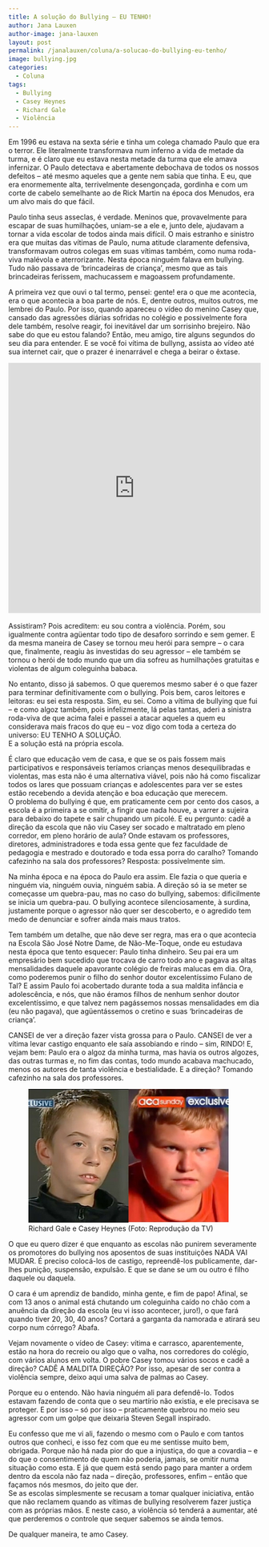 ```yaml
---
title: A solução do Bullying – EU TENHO!
author: Jana Lauxen
author-image: jana-lauxen
layout: post
permalink: /janalauxen/coluna/a-solucao-do-bullying-eu-tenho/
image: bullying.jpg
categories:
  - Coluna
tags:
  - Bullying
  - Casey Heynes
  - Richard Gale
  - Violência
---
```

Em 1996 eu estava na sexta série e tinha um colega chamado Paulo que era o terror. Ele literalmente transformava num inferno a vida de metade da turma, e é claro que eu estava nesta metade da turma que ele amava infernizar. O Paulo detectava e abertamente debochava de todos os nossos defeitos – até mesmo aqueles que a gente nem sabia que tinha. E eu, que era enormemente alta, terrivelmente desengonçada, gordinha e com um corte de cabelo semelhante ao de Rick Martin na época dos Menudos, era um alvo mais do que fácil.

Paulo tinha seus asseclas, é verdade. Meninos que, provavelmente para escapar de suas humilhações, uniam-se a ele e, junto dele, ajudavam a tornar a vida escolar de todos ainda mais difícil. O mais estranho e sinistro era que muitas das vítimas de Paulo, numa atitude claramente defensiva, transformavam outros colegas em suas vítimas também, como numa roda-viva malévola e aterrorizante. Nesta época ninguém falava em bullying. Tudo não passava de ‘brincadeiras de criança’, mesmo que as tais brincadeiras ferissem, machucassem e magoassem profundamente.

A primeira vez que ouvi o tal termo, pensei: gente! era o que me acontecia, era o que acontecia a boa parte de nós. E, dentre outros, muitos outros, me lembrei do Paulo. Por isso, quando apareceu o vídeo do menino Casey que, cansado das agressões diárias sofridas no colégio e possivelmente fora dele também, resolve reagir, foi inevitável dar um sorrisinho brejeiro. Não sabe do que eu estou falando? Então, meu amigo, tire alguns segundos do seu dia para entender. E se você foi vítima de bullyng, assista ao vídeo até sua internet cair, que o prazer é inenarrável e chega a beirar o êxtase.

<iframe width="100%" height="500px" src="https://www.youtube.com/embed/EqN-l9478JU" frameborder="0" allowfullscreen></iframe>

Assistiram? Pois acreditem: eu sou contra a violência. Porém, sou igualmente contra agüentar todo tipo de desaforo sorrindo e sem gemer. E da mesma maneira de Casey se tornou meu herói para sempre – o cara que, finalmente, reagiu às investidas do seu agressor – ele também se tornou o herói de todo mundo que um dia sofreu as humilhações gratuitas e violentas de algum coleguinha babaca.

No entanto, disso já sabemos. O que queremos mesmo saber é o que fazer para terminar definitivamente com o bullying. Pois bem, caros leitores e leitoras: eu sei esta resposta. Sim, eu sei. Como a vítima de bullying que fui – e como algoz também, pois infelizmente, lá pelas tantas, aderi a sinistra roda-viva de que acima falei e passei a atacar aqueles a quem eu considerava mais fracos do que eu – voz digo com toda a certeza do universo: EU TENHO A SOLUÇÃO.  
E a solução está na própria escola.

É claro que educação vem de casa, e que se os pais fossem mais participativos e responsáveis teríamos crianças menos desequilibradas e violentas, mas esta não é uma alternativa viável, pois não há como fiscalizar todos os lares que possuam crianças e adolescentes para ver se estes estão recebendo a devida atenção e boa educação que merecem.  
O problema do bullying é que, em praticamente cem por cento dos casos, a escola é a primeira a se omitir, a fingir que nada houve, a varrer a sujeira para debaixo do tapete e sair chupando um picolé. E eu pergunto: cadê a direção da escola que não viu Casey ser socado e maltratado em pleno corredor, em pleno horário de aula? Onde estavam os professores, diretores, administradores e toda essa gente que fez faculdade de pedagogia e mestrado e doutorado e toda essa porra do caralho? Tomando cafezinho na sala dos professores? Resposta: possivelmente sim.

Na minha época e na época do Paulo era assim. Ele fazia o que queria e ninguém via, ninguém ouvia, ninguém sabia. A direção só ia se meter se começasse um quebra-pau, mas no caso do bullying, sabemos: dificilmente se inicia um quebra-pau. O bullying acontece silenciosamente, à surdina, justamente porque o agressor não quer ser descoberto, e o agredido tem medo de denunciar e sofrer ainda mais maus tratos.

Tem também um detalhe, que não deve ser regra, mas era o que acontecia na Escola São José Notre Dame, de Não-Me-Toque, onde eu estudava nesta época que tento esquecer: Paulo tinha dinheiro. Seu pai era um empresário bem sucedido que trocava de carro todo ano e pagava as altas mensalidades daquele apavorante colégio de freiras malucas em dia. Ora, como poderemos punir o filho do senhor doutor excelentíssimo Fulano de Tal? E assim Paulo foi acobertado durante toda a sua maldita infância e adolescência, e nós, que não éramos filhos de nenhum senhor doutor excelentíssimo, e que talvez nem pagássemos nossas mensalidades em dia (eu não pagava), que agüentássemos o cretino e suas ‘brincadeiras de criança’.

CANSEI de ver a direção fazer vista grossa para o Paulo. CANSEI de ver a vítima levar castigo enquanto ele saía assobiando e rindo – sim, RINDO! E, vejam bem: Paulo era o algoz da minha turma, mas havia os outros algozes, das outras turmas e, no fim das contas, todo mundo acabava machucado, menos os autores de tanta violência e bestialidade. E a direção? Tomando cafezinho na sala dos professores.

<figure class="figure left figure-50"><img src="https://raw.githubusercontent.com/revistazena/img/master/case_richard.jpg" alt="Richard Gale e Casey Heynes (Foto: Reprodução da TV)" title="Richard Gale e Casey Heynes (Foto: Reprodução da TV)" /><figcaption class="legenda">Richard Gale e Casey Heynes (Foto: Reprodução da TV)</figcaption></figure>

O que eu quero dizer é que enquanto as escolas não punirem severamente os promotores do bullying nos aposentos de suas instituições NADA VAI MUDAR. É preciso colocá-los de castigo, repreendê-los publicamente, dar-lhes punição, suspensão, expulsão. E que se dane se um ou outro é filho daquele ou daquela.

O cara é um aprendiz de bandido, minha gente, e fim de papo! Afinal, se com 13 anos o animal está chutando um coleguinha caído no chão com a anuência da direção da escola (eu vi isso acontecer, juro!), o que fará quando tiver 20, 30, 40 anos? Cortará a garganta da namorada e atirará seu corpo num córrego? Abafa.

Vejam novamente o vídeo de Casey: vítima e carrasco, aparentemente, estão na hora do recreio ou algo que o valha, nos corredores do colégio, com vários alunos em volta. O pobre Casey tomou vários socos e cadê a direção? CADÊ A MALDITA DIREÇÃO? Por isso, apesar de ser contra a violência sempre, deixo aqui uma salva de palmas ao Casey.

Porque eu o entendo. Não havia ninguém ali para defendê-lo. Todos estavam fazendo de conta que o seu martírio não existia, e ele precisava se proteger. E por isso – só por isso – praticamente quebrou no meio seu agressor com um golpe que deixaria Steven Segall inspirado.

Eu confesso que me vi ali, fazendo o mesmo com o Paulo e com tantos outros que conheci, e isso fez com que eu me sentisse muito bem, obrigada. Porque não há nada pior do que a injustiça, do que a covardia – e do que o consentimento de quem não poderia, jamais, se omitir numa situação como esta. E já que quem está sendo pago para manter a ordem dentro da escola não faz nada – direção, professores, enfim – então que façamos nós mesmos, do jeito que der.  
Se as escolas simplesmente se recusam a tomar qualquer iniciativa, então que não reclamem quando as vítimas de bullying resolverem fazer justiça com as próprias mãos. E neste caso, a violência só tenderá a aumentar, até que perderemos o controle que sequer sabemos se ainda temos.

De qualquer maneira, te amo Casey.